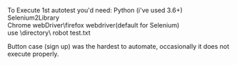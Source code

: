 
To Execute 1st autotest you'd need:
Python (i've used 3.6+) 
Selenium2Library  
Chrome webDriver\firefox webdriver(default for Selenium)  
use \directory\ robot test.txt

Button case (sign up) was the hardest to automate, occasionally it does not execute properly.
